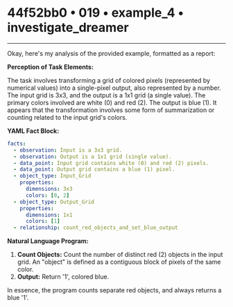 # 44f52bb0 • 019 • example_4 • investigate_dreamer

---
Okay, here's my analysis of the provided example, formatted as a report:

**Perception of Task Elements:**

The task involves transforming a grid of colored pixels (represented by numerical values) into a single-pixel output, also represented by a number. The input grid is 3x3, and the output is a 1x1 grid (a single value). The primary colors involved are white (0) and red (2). The output is blue (1). It appears that the transformation involves some form of summarization or counting related to the input grid's colors.

**YAML Fact Block:**



```yaml
facts:
  - observation: Input is a 3x3 grid.
  - observation: Output is a 1x1 grid (single value).
  - data_point: Input grid contains white (0) and red (2) pixels.
  - data_point: Output grid contains a blue (1) pixel.
  - object_type: Input_Grid
    properties:
      dimensions: 3x3
      colors: [0, 2]
  - object_type: Output_Grid
    properties:
      dimensions: 1x1
      colors: [1]
  - relationship: count_red_objects_and_set_blue_output

```



**Natural Language Program:**

1.  **Count Objects:** Count the number of distinct red (2) objects in the input grid. An "object" is defined as a contiguous block of pixels of the same color.
2.  **Output:** Return '1', colored blue.

In essence, the program counts separate red objects, and always returns a blue '1'.

